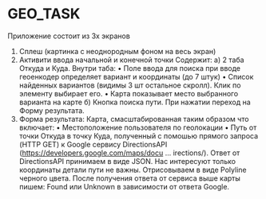 # GEO_TASK

Приложение состоит из 3х экранов
1. Сплеш (картинка с неоднородным фоном на весь экран)
2. Активити ввода начальной и конечной точки
Содержит:
а) 2 таба Откуда и Куда.
Внутри таба:
•	Поле ввода для поиска при вводе геоенкодер определяет вариант и координаты (до 7 штук)
•	Список найденных вариантов (видимы 3 шт остальное скролл). Клик по элементу выбирает его.
•	Карта показывает место выбранного варианта на карте
б) Кнопка поиска пути. При нажатии переход
на Форму результата.
3. Форма результата:
Карта, смасштабированная таким образом что включает:
•	Местоположение пользователя по геолокации
•	Путь от точки Откуда в точку Куда, полученный с помошью прямого запроса (HTTP GET) к Google сервису DirectionsAPI (https://developers.google.com/maps/docu ... irections/).
Ответ от DirectionsAPI принимаем в виде JSON. Нас интересуют только координаты детали пути не важны. Отрисовываем в виде Polyline черного цвета.
После получения ответа от сервиса выше карты пишем:
Found или Unknown в зависимости от ответа Google.
